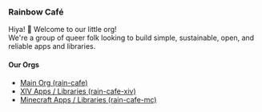 ### Rainbow Café

Hiya! :wave: Welcome to our little org! <br/>
We're a group of queer folk looking to build simple, sustainable, open, and reliable apps and libraries.

#### Our Orgs

- [Main Org (rain-cafe)](https://github.com/rain-cafe)
- [XIV Apps / Libraries (rain-cafe-xiv)](https://github.com/rain-cafe-xiv)
- [Minecraft Apps / Libraries (rain-cafe-mc)](https://github.com/rain-cafe-mc)
